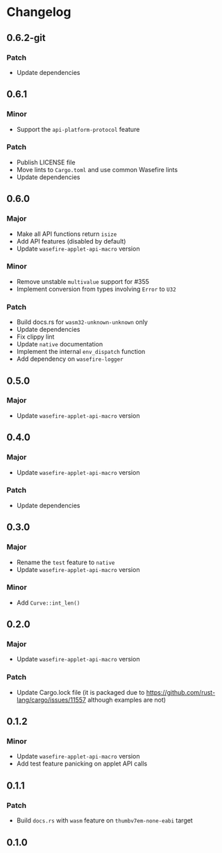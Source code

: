 # Changelog

## 0.6.2-git

### Patch

- Update dependencies

## 0.6.1

### Minor

- Support the `api-platform-protocol` feature

### Patch

- Publish LICENSE file
- Move lints to `Cargo.toml` and use common Wasefire lints
- Update dependencies

## 0.6.0

### Major

- Make all API functions return `isize`
- Add API features (disabled by default)
- Update `wasefire-applet-api-macro` version

### Minor

- Remove unstable `multivalue` support for #355
- Implement conversion from types involving `Error` to `U32`

### Patch

- Build docs.rs for `wasm32-unknown-unknown` only
- Update dependencies
- Fix clippy lint
- Update `native` documentation
- Implement the internal `env_dispatch` function
- Add dependency on `wasefire-logger`

## 0.5.0

### Major

- Update `wasefire-applet-api-macro` version

## 0.4.0

### Major

- Update `wasefire-applet-api-macro` version

### Patch

- Update dependencies

## 0.3.0

### Major

- Rename the `test` feature to `native`
- Update `wasefire-applet-api-macro` version

### Minor

- Add `Curve::int_len()`

## 0.2.0

### Major

- Update `wasefire-applet-api-macro` version

### Patch

- Update Cargo.lock file (it is packaged due to <https://github.com/rust-lang/cargo/issues/11557>
  although examples are not)

## 0.1.2

### Minor

- Update `wasefire-applet-api-macro` version
- Add test feature panicking on applet API calls

## 0.1.1

### Patch

- Build `docs.rs` with `wasm` feature on `thumbv7em-none-eabi` target

## 0.1.0

<!-- Increment to skip CHANGELOG.md test: 1 -->
